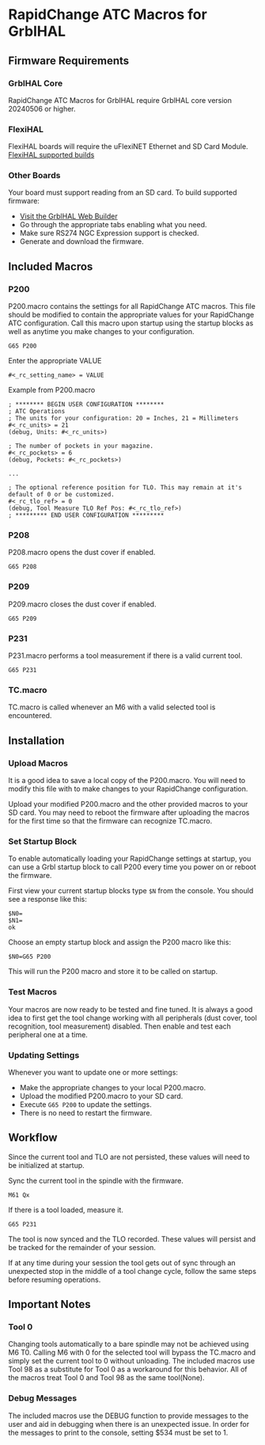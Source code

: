 # RapidChange ATC Macros for GrblHAL

## Firmware Requirements

### GrblHAL Core
RapidChange ATC Macros for GrblHAL require GrblHAL core version 20240506 or higher.

### FlexiHAL
FlexiHAL boards will require the uFlexiNET Ethernet and SD Card Module.
[FlexiHAL supported builds](https://github.com/Expatria-Technologies/STM32F4xx/releases/tag/flexi-hal-v1.0.0.2)

### Other Boards
Your board must support reading from an SD card. To build supported firmware:
- [Visit the GrblHAL Web Builder](http://svn.io-engineering.com:8080/)
- Go through the appropriate tabs enabling what you need.
- Make sure RS274 NGC Expression support is checked.
- Generate and download the firmware.

## Included Macros

### P200
P200.macro contains the settings for all RapidChange ATC macros. This file should be modified to
contain the appropriate values for your RapidChange ATC configuration. Call this macro upon startup using
the startup blocks as well as anytime you make changes to your configuration.
```
G65 P200
```

Enter the appropriate VALUE
```
#<_rc_setting_name> = VALUE
```
Example from P200.macro
```
; ******** BEGIN USER CONFIGURATION ********
; ATC Operations
; The units for your configuration: 20 = Inches, 21 = Millimeters
#<_rc_units> = 21
(debug, Units: #<_rc_units>)

; The number of pockets in your magazine.
#<_rc_pockets> = 6
(debug, Pockets: #<_rc_pockets>)

...

; The optional reference position for TLO. This may remain at it's default of 0 or be customized.
#<_rc_tlo_ref> = 0
(debug, Tool Measure TLO Ref Pos: #<_rc_tlo_ref>)
; ********* END USER CONFIGURATION *********
```

### P208
P208.macro opens the dust cover if enabled.
```
G65 P208
```

### P209
P209.macro closes the dust cover if enabled.
```
G65 P209
```

### P231
P231.macro performs a tool measurement if there is a valid current tool.
```
G65 P231
```

### TC.macro
TC.macro is called whenever an M6 with a valid selected tool is encountered.

## Installation

### Upload Macros
It is a good idea to save a local copy of the P200.macro. You will need to modify this file with 
to make changes to your RapidChange configuration.

Upload your modified P200.macro and the other provided macros to your SD card. You may need to reboot 
the firmware after uploading the macros for the first time so that the firmware can recognize TC.macro.

### Set Startup Block
To enable automatically loading your RapidChange settings at startup, you can use a Grbl startup block to call P200 
every time you power on or reboot the firmware.

First view your current startup blocks type `$N` from the console. You should see a response like this:
```
$N0=
$N1=
ok
```
Choose an empty startup block and assign the P200 macro like this:
```
$N0=G65 P200
```
This will run the P200 macro and store it to be called on startup.

### Test Macros
Your macros are now ready to be tested and fine tuned. It is always a good idea to first get the tool change working
with all peripherals (dust cover, tool recognition, tool measurement) disabled. Then enable and test each peripheral
one at a time.

### Updating Settings
Whenever you want to update one or more settings:
- Make the appropriate changes to your local P200.macro.
- Upload the modified P200.macro to your SD card.
- Execute `G65 P200` to update the settings.
- There is no need to restart the firmware.

## Workflow
Since the current tool and TLO are not persisted, these values will need to be initialized at startup.

Sync the current tool in the spindle with the firmware.
```
M61 Qx
```

If there is a tool loaded, measure it.
```
G65 P231
```

The tool is now synced and the TLO recorded. These values will persist and be tracked
for the remainder of your session.

If at any time during your session the tool gets out of sync through an unexpected stop
in the middle of a tool change cycle, follow the same steps before resuming operations.

## Important Notes

### Tool 0
Changing tools automatically to a bare spindle may not be achieved using M6 T0. Calling M6 with 0 for the selected
tool will bypass the TC.macro and simply set the current tool to 0 without unloading. The included macros use Tool 98
as a substitute for Tool 0 as a workaround for this behavior. All of the macros treat Tool 0 and Tool 98 as the 
same tool(None).

### Debug Messages
The included macros use the DEBUG function to provide messages to the user and aid in debugging when there is an
unexpected issue. In order for the messages to print to the console, setting $534 must be set to 1.

